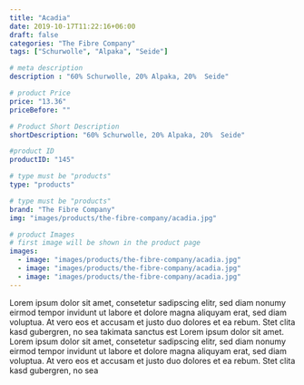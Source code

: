 ```yaml
---
title: "Acadia"
date: 2019-10-17T11:22:16+06:00
draft: false
categories: "The Fibre Company"
tags: ["Schurwolle", "Alpaka", "Seide"]

# meta description
description : "60% Schurwolle, 20% Alpaka, 20%  Seide"

# product Price
price: "13.36"
priceBefore: ""

# Product Short Description
shortDescription: "60% Schurwolle, 20% Alpaka, 20%  Seide"

#product ID
productID: "145"

# type must be "products"
type: "products"

# type must be "products"
brand: "The Fibre Company"
img: "images/products/the-fibre-company/acadia.jpg"   

# product Images
# first image will be shown in the product page
images:
  - image: "images/products/the-fibre-company/acadia.jpg"
  - image: "images/products/the-fibre-company/acadia.jpg"
  - image: "images/products/the-fibre-company/acadia.jpg"
---
```


Lorem ipsum dolor sit amet, consetetur sadipscing elitr, sed diam nonumy eirmod tempor invidunt ut labore et dolore magna aliquyam erat, sed diam voluptua. At vero eos et accusam et justo duo dolores et ea rebum. Stet clita kasd gubergren, no sea takimata sanctus est Lorem ipsum dolor sit amet. Lorem ipsum dolor sit amet, consetetur sadipscing elitr, sed diam nonumy eirmod tempor invidunt ut labore et dolore magna aliquyam erat, sed diam voluptua. At vero eos et accusam et justo duo dolores et ea rebum. Stet clita kasd gubergren, no sea 
